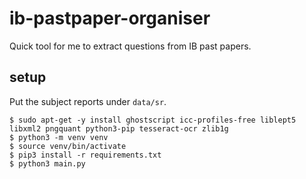 # ib-pastpaper-organiser
Quick tool for me to extract questions from IB past papers.

## setup
Put the subject reports under `data/sr`.
```
$ sudo apt-get -y install ghostscript icc-profiles-free liblept5 libxml2 pngquant python3-pip tesseract-ocr zlib1g
$ python3 -m venv venv
$ source venv/bin/activate
$ pip3 install -r requirements.txt
$ python3 main.py
```
